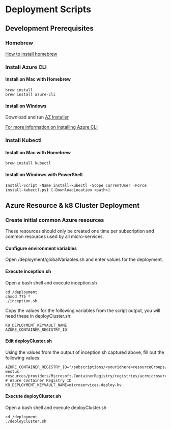 # Deployment Scripts

## Development Prerequisites

### Homebrew
[How to install homebrew](https://brew.sh/)

### Install Azure CLI

#### Install on Mac with Homebrew

```
brew install
brew install azure-cli
```

#### Install on Windows

Download and run [AZ Installer](https://aka.ms/InstallAzureCliWindows)

[For more information on installing Azure CLI](https://docs.microsoft.com/en-us/cli/azure/install-azure-cli?view=azure-cli-latest)

### Install Kubectl

#### Install on Mac with Homebrew
```
brew install kubectl
```

#### Install on Windows with PowerShell
```
Install-Script -Name install-kubectl -Scope CurrentUser -Force     
install-kubectl.ps1 [-DownloadLocation <path>]
```
## Azure Resource & k8 Cluster Deployment

### Create initial common Azure resources
These resources should only be created one time per subscription and common resources used by all micro-services.

#### Configure environment variables
Open /deployment/globalVariables.sh and enter values for the deployment.

#### Execute inception.sh
Open a bash shell and execute inception.sh
```
cd /deployment
chmod 775 *
./inception.sh
```

Copy the values for the following variables from the script output, you will need these in deployCluster.sh:

```
K8_DEPLOYMENT_KEYVAULT_NAME
AZURE_CONTAINER_REGISTRY_ID
```

#### Edit deployCluster.sh
Using the values from the output of inception.sh captured above, fill out the following values:
```
AZURE_CONTAINER_REGISTRY_ID="/subscriptions/<youridhere>resourceGroups/microservices-westus-resources/providers/Microsoft.ContainerRegistry/registries/acrmicroserviceswestus" # Azure Container Registry ID
K8_DEPLOYMENT_KEYVAULT_NAME=microservices-deploy-kv
```

#### Execute deployCluster.sh
Open a bash shell and execute deployCluster.sh
```
cd /deployment
./deployCluster.sh
```